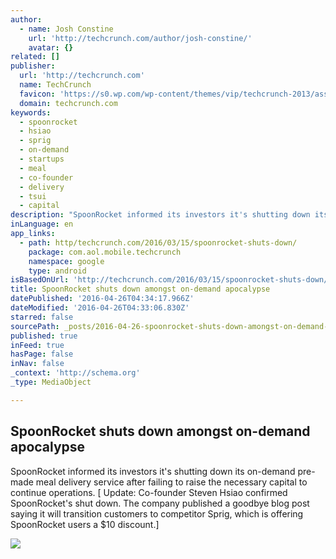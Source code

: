 ```yaml
---
author:
  - name: Josh Constine
    url: 'http://techcrunch.com/author/josh-constine/'
    avatar: {}
related: []
publisher:
  url: 'http://techcrunch.com'
  name: TechCrunch
  favicon: 'https://s0.wp.com/wp-content/themes/vip/techcrunch-2013/assets/images/favicon.ico'
  domain: techcrunch.com
keywords:
  - spoonrocket
  - hsiao
  - sprig
  - on-demand
  - startups
  - meal
  - co-founder
  - delivery
  - tsui
  - capital
description: "SpoonRocket informed its investors it's shutting down its on-demand pre-made meal delivery service after failing to raise the necessary capital to continue operations. [ Update: Co-founder Steven Hsiao confirmed SpoonRocket's shut down. The company published a goodbye blog post saying it will transition customers to competitor Sprig, which is offering SpoonRocket users a $10 discount.]"
inLanguage: en
app_links:
  - path: http/techcrunch.com/2016/03/15/spoonrocket-shuts-down/
    package: com.aol.mobile.techcrunch
    namespace: google
    type: android
isBasedOnUrl: 'http://techcrunch.com/2016/03/15/spoonrocket-shuts-down/'
title: SpoonRocket shuts down amongst on-demand apocalypse
datePublished: '2016-04-26T04:34:17.966Z'
dateModified: '2016-04-26T04:33:06.830Z'
starred: false
sourcePath: _posts/2016-04-26-spoonrocket-shuts-down-amongst-on-demand-apocalypse.md
published: true
inFeed: true
hasPage: false
inNav: false
_context: 'http://schema.org'
_type: MediaObject

---
```

<article style=""><h1>SpoonRocket shuts down amongst on-demand apocalypse</h1><p>SpoonRocket informed its investors it's shutting down its on-demand pre-made meal delivery service after failing to raise the necessary capital to continue operations. [ Update: Co-founder Steven Hsiao confirmed SpoonRocket's shut down. The company published a goodbye blog post saying it will transition customers to competitor Sprig, which is offering SpoonRocket users a $10 discount.]</p><img src="https://tctechcrunch2011.files.wordpress.com/2016/03/spoonrocket-closed.jpg?w=764&amp;h=400&amp;crop=1" /></article>